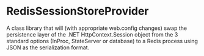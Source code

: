 RedisSessionStoreProvider
=========================

A class library that will (with appropriate web.config changes) swap the persistence layer of the .NET HttpContext.Session object from the 3 standard options (InProc, StateServer or database) to a Redis process using JSON as the serialization format.
